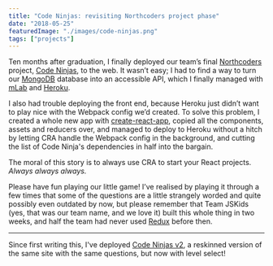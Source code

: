 ```yaml
---
title: "Code Ninjas: revisiting Northcoders project phase"
date: "2018-05-25"
featuredImage: "./images/code-ninjas.png"
tags: ["projects"]
---
```


Ten months after graduation, I finally deployed our team’s final [Northcoders](https://northcoders.com/) project, [Code Ninjas](https://codeninjas-nc5.herokuapp.com/), to the web. It wasn’t easy; I had to find a way to turn our [MongoDB](https://www.mongodb.com/) database into an accessible API, which I finally managed with [mLab](https://mlab.com/) and [Heroku](https://www.heroku.com/).

I also had trouble deploying the front end, because Heroku just didn’t want to play nice with the Webpack config we’d created. To solve this problem, I created a whole new app with [create-react-app](https://github.com/facebook/create-react-app), copied all the components, assets and reducers over, and managed to deploy to Heroku without a hitch by letting CRA handle the Webpack config in the background, and cutting the list of Code Ninja's dependencies in half into the bargain.

The moral of this story is to always use CRA to start your React projects. _Always always always._

Please have fun playing our little game! I’ve realised by playing it through a few times that some of the questions are a little strangely worded and quite possibly even outdated by now, but please remember that Team JSKids (yes, that was our team name, and we love it) built this whole thing in two weeks, and half the team had never used [Redux](https://redux.js.org/introduction/getting-started) before then.

---

Since first writing this, I've deployed [Code Ninjas v2](https://codeninjas-v2.herokuapp.com), a reskinned version of the same site with the same questions, but now with level select!
